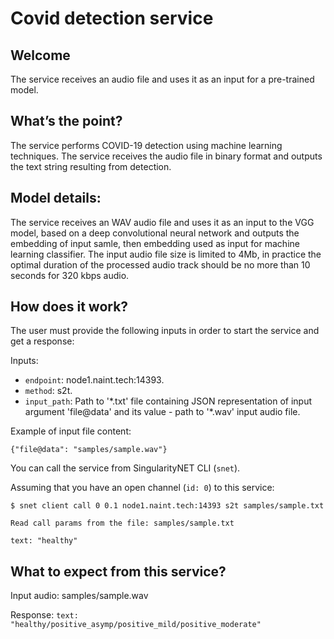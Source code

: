 # Covid detection service


## Welcome

The service receives an audio file and uses it as an input for a pre-trained model.

## What’s the point?

The service performs COVID-19 detection using machine learning techniques.
The service receives the audio file in binary format and outputs the text string resulting from detection. 

##  Model details:

The service receives an WAV audio file and uses it as an input to the VGG model, based on a deep convolutional neural network and outputs the embedding of input samle, then embedding used as input for machine learning classifier. The input audio file size is limited to 4Mb, in practice the optimal duration of the processed audio track should be no more than 10 seconds for 320 kbps audio.

## How does it work?

The user must provide the following inputs in order to start the service and get a response:

Inputs:

 -   `endpoint`: node1.naint.tech:14393.
 -   `method`: s2t.
 -   `input_path`: Path to '\*.txt' file containing JSON representation of input argument 'file@data' and its value - path to '\*.wav' input audio file.

Example of input file content:

```
{"file@data": "samples/sample.wav"}
```

You can call the service from SingularityNET CLI (`snet`).

Assuming that you have an open channel (`id: 0`) to this service:

```
$ snet client call 0 0.1 node1.naint.tech:14393 s2t samples/sample.txt

Read call params from the file: samples/sample.txt

text: "healthy"
```

## What to expect from this service?

Input audio:
samples/sample.wav

Response:
`text: "healthy/positive_asymp/positive_mild/positive_moderate"`
